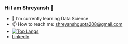 ### Hi I am Shreyansh 👋
- 🌱 I’m currently learning Data Science
- 📫 How to reach me: shreyanshgupta208@gmail.com
- [![Top Langs](https://github-readme-stats.vercel.app/api/top-langs/?username=shrey208)](https://github.com/shrey208ub-readme-stats)
- [LinkedIn](https://www.linkedin.com/in/khuyen-tran-1ab926151/)
<!--
**Shrey208/Shrey208** is a ✨ _special_ ✨ repository because its `README.md` (this file) appears on your GitHub profile.

Here are some ideas to get you started:

- 🔭 I’m currently working on ...
- 🌱 I’m currently learning Data Science
- 👯 I’m looking to collaborate on ...
- 🤔 I’m looking for help with ...
- 💬 Ask me about ...
- 😄 Pronouns: ...
- ⚡ Fun fact: ...
-->
